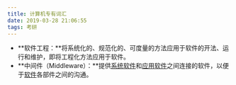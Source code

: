 ```yaml
---
title: 计算机专有词汇
date: 2019-03-28 21:06:55
tags: 考研
---
```


- **软件工程：**将系统化的、规范化的、可度量的方法应用于软件的开法、运行和维护，即将工程化方法应用于软件。
- **中间件（Middleware）：**提供[系统软件](https://zh.wikipedia.org/wiki/%E7%B3%BB%E7%BB%9F%E8%BD%AF%E4%BB%B6)和[应用软件](https://zh.wikipedia.org/wiki/%E5%BA%94%E7%94%A8%E8%BD%AF%E4%BB%B6)之间连接的软件，以便于[软件](https://zh.wikipedia.org/wiki/%E8%BD%AF%E4%BB%B6)各部件之间的沟通。

